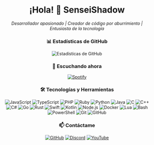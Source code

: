 <h1 align="center">¡Hola! 👋 SenseiShadow</h1>

<p align="center">
  <i>Desarrollador apasionado | Creador de código por aburrimiento | Entusiasta de la tecnología</i>
</p>

<div align="center">
  <h3>📊 Estadísticas de GitHub</h3>
  <img src="https://github-readme-stats.vercel.app/api?username=SenseiShadow&show_icons=true&theme=gotham" alt="Estadísticas de GitHub" />
</div>

<div align="center">
  <h3>🎵 Escuchando ahora</h3>
  
  [![Spotify](https://novatorem.vercel.app/api/spotify?background_color=0d1117&border_color=00FF00)](https://open.spotify.com/intl-es/track/6G2xXQRSZlEzYsUEb3uvuR?si=3248ec1eea2a4467)
</div>

<div align="center">
  <h3>🛠️ Tecnologías y Herramientas</h3>
  
  ![JavaScript](https://img.shields.io/badge/-JavaScript-black?style=flat-square&logo=javascript)
  ![TypeScript](https://img.shields.io/badge/-TypeScript-black?style=flat-square&logo=typescript)
  ![PHP](https://img.shields.io/badge/-PHP-black?style=flat-square&logo=php)
  ![Ruby](https://img.shields.io/badge/-Ruby-black?style=flat-square&logo=ruby)
  ![Python](https://img.shields.io/badge/-Python-black?style=flat-square&logo=python)
  ![Java](https://img.shields.io/badge/-Java-black?style=flat-square&logo=openjdk)
  ![C](https://img.shields.io/badge/-C-black?style=flat-square&logo=c)
  ![C++](https://img.shields.io/badge/-C++-black?style=flat-square&logo=cplusplus)
  ![C#](https://img.shields.io/badge/-C%23-black?style=flat-square&logo=csharp)
  ![Go](https://img.shields.io/badge/-Go-black?style=flat-square&logo=go)
  ![Rust](https://img.shields.io/badge/-Rust-black?style=flat-square&logo=rust)
  ![Swift](https://img.shields.io/badge/-Swift-black?style=flat-square&logo=swift)
  ![Kotlin](https://img.shields.io/badge/-Kotlin-black?style=flat-square&logo=kotlin)
  ![Node.js](https://img.shields.io/badge/-Node.js-black?style=flat-square&logo=node.js)
  ![Docker](https://img.shields.io/badge/-Docker-black?style=flat-square&logo=docker)
  ![Lua](https://img.shields.io/badge/-Lua-black?style=flat-square&logo=lua)
  ![Bash](https://img.shields.io/badge/-Bash-black?style=flat-square&logo=gnu-bash)
  ![PowerShell](https://img.shields.io/badge/-PowerShell-black?style=flat-square&logo=powershell)
  ![Git](https://img.shields.io/badge/-Git-black?style=flat-square&logo=git)
  ![GitHub](https://img.shields.io/badge/-GitHub-black?style=flat-square&logo=github)
</div>

<div align="center">
  <h3>📫 Contáctame</h3>
  
  [![GitHub](https://img.shields.io/badge/-SenseiShadow-black?style=flat-square&logo=Github&logoColor=white&link=https://github.com/SenseiShadow/)](https://github.com/SenseiShadow/)
  [![Discord](https://img.shields.io/badge/-Únete_al_Discord-7289DA?style=flat-square&logo=discord&logoColor=white&link=https://discord.gg/tfRuSC52Da)](https://discord.gg/tfRuSC52Da)
  [![YouTube](https://img.shields.io/badge/-JamesAJR-FF0000?style=flat-square&logo=youtube&logoColor=white&link=https://www.youtube.com/@jamesajr)](https://www.youtube.com/@jamesajr)
</div>
